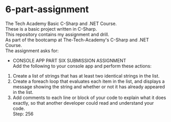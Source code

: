 # 6-part-assignment
The Tech Academy Basic C-Sharp and .NET Course.<br> 
These is a basic project written in C-Sharp.<br> 
This repository contains my assignment and drill.<br>
As part of the bootcamp at The-Tech-Academy's C-Sharp and .NET Course.<br>
The assignment asks for:<br>
- CONSOLE APP PART SIX SUBMISSION ASSIGNMENT<br> 
Add the following to your console app and perform these actions:<br> 
1. Create a list of strings that has at least two identical strings in the list.<br> 
2. Create a foreach loop that evaluates each item in the list, and displays a message showing the string and whether or not it has already appeared in the list. <br> 
3. Add comments to each line or block of your code to explain what it does exactly, so that another developer could read and understand your code.<br> 
Step: 256
